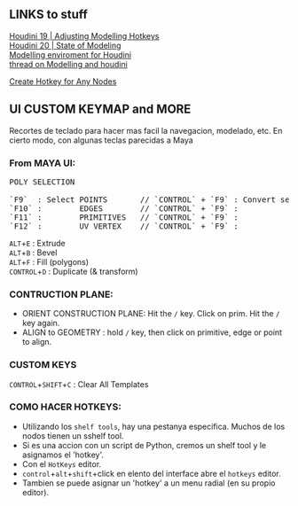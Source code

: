 ## LINKS to stuff

[Houdini 19 | Adjusting Modelling Hotkeys](https://www.youtube.com/watch?v=d1PIlA6_KmM)   
[Houdini 20 | State of Modeling](https://www.youtube.com/watch?v=ROcOJfJhKQQ)   
[Modelling enviroment for Houdini](https://miro.com/app/board/uXjVP06Hcz4=/)   
[thread on Modelling and houdini](https://www.sidefx.com/forum/topic/93486/?page=1)   
   
   
[Create Hotkey for Any Nodes](https://www.reddit.com/r/Houdini/comments/134cq1f/you_can_use_this_small_script_to_create_hotkey/)

## UI CUSTOM KEYMAP and MORE   

Recortes de teclado para hacer mas facil la navegacion, modelado, etc. En cierto modo, con algunas teclas parecidas a Maya

### From MAYA UI:
<pre>
POLY SELECTION
  
`F9`  : Select POINTS       // `CONTROL` + `F9` : Convert selection to POINTS   
`F10` :        EDGES        // `CONTROL` + `F9` :                      EDGES   
`F11` :        PRIMITIVES   // `CONTROL` + `F9` :                      PRIMITIVES   
`F12` :        UV VERTEX    // `CONTROL` + `F9` :                      VERTEX   
</pre>

`ALT`+`E` : Extrude   
`ALT`+`B` : Bevel   
`ALT`+`F` : Fill (polygons)   
`CONTROL`+`D` : Duplicate (& transform)   

### CONTRUCTION PLANE:

- ORIENT CONSTRUCTION PLANE: Hit the `/` key. Click on prim. Hit the `/` key again. 
- ALIGN to GEOMETRY : hold `/` key, then click on primitive, edge or point to align.

### CUSTOM KEYS

`CONTROL`+`SHIFT`+`C` : Clear All Templates    


### COMO HACER HOTKEYS:   

- Utilizando los `shelf tools`, hay una pestanya especifica. Muchos de los nodos tienen un sshelf tool.
- Si es una accion con un script de Python, cremos un shelf tool y le asignamos el 'hotkey'.
- Con el `HotKeys` editor.
-  `control`+`alt`+`shift`+click en elento del interface abre el `hotkeys` editor.
- Tambien se puede asignar un 'hotkey' a un menu radial (en su propio editor).
